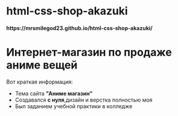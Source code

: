 # html-css-shop-akazuki
<h4>https://mrsmilegod23.github.io/html-css-shop-akazuki/</h4>
<h1>Интернет-магазин по продаже аниме вещей</h1>

Вот краткая информация:

- Тема сайта <b>"Аниме магазин"</b>
- Создавался <b>с нуля</b>,дизайн и верстка полностью моя
- Был заданием учебной практики в колледже 
